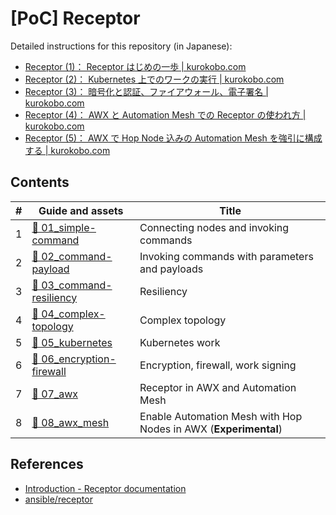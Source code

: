 <!-- omit in toc -->
# [PoC] Receptor

Detailed instructions for this repository (in Japanese):

- [Receptor (1)： Receptor はじめの一歩 | kurokobo.com](https://blog.kurokobo.com/archives/4605)
- [Receptor (2)： Kubernetes 上でのワークの実行 | kurokobo.com](https://blog.kurokobo.com/archives/4755)
- [Receptor (3)： 暗号化と認証、ファイアウォール、電子署名 | kurokobo.com](https://blog.kurokobo.com/archives/4791)
- [Receptor (4)： AWX と Automation Mesh での Receptor の使われ方 | kurokobo.com](https://blog.kurokobo.com/archives/4847)
- [Receptor (5)： AWX で Hop Node 込みの Automation Mesh を強引に構成する | kurokobo.com](https://blog.kurokobo.com/archives/4896)

<!-- omit in toc -->
## Contents

| # | Guide and assets | Title |
| - | - | - |
| 1 | [📂 01_simple-command](01_simple-command) | Connecting nodes and invoking commands |
| 2 | [📂 02_command-payload](./02_command-payload) | Invoking commands with parameters and payloads |
| 3 | [📂 03_command-resiliency](03_command-resiliency) | Resiliency |
| 4 | [📂 04_complex-topology](04_complex-topology) | Complex topology |
| 5 | [📂 05_kubernetes](05_kubernetes) | Kubernetes work |
| 6 | [📂 06_encryption-firewall](06_encryption-firewall) | Encryption, firewall, work signing |
| 7 | [📂 07_awx](07_awx) | Receptor in AWX and Automation Mesh |
| 8 | [📂 08_awx_mesh](08_awx_mesh) | Enable Automation Mesh with Hop Nodes in AWX (**Experimental**) |

## References

- [Introduction - Receptor documentation](https://receptor.readthedocs.io/en/latest/)
- [ansible/receptor](https://github.com/ansible/receptor)
